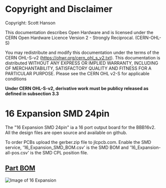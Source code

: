 # Copyright and Disclaimer
Copyright: Scott Hanson

This documentation describes Open Hardware and is licensed under the CERN Open Hardware Licence Version 2 - Strongly Reciprocal. (CERN-OHL-S)

You may redistribute and modify this documentation under the terms of the CERN OHL-S-v2 (https://ohwr.org/cern_ohl_s_v2.txt). This documentation is distributed WITHOUT ANY EXPRESS OR IMPLIED WARRANTY, INCLUDING OF MERCHANTABILITY, SATISFACTORY QUALITY AND FITNESS FOR A PARTICULAR PURPOSE. Please see the CERN OHL v2-S for applicable conditions

**Under CERN OHL-S-v2, derivative work must be publicy released as defined in subsection 3.3**

# 16 Expansion SMD 24pin

The "16 Expansion SMD 24pin" ia a 16 port output board for the BBB16v2.  All the design files are open source and available on github.

To order PCBs upload the gerber.zip file to jlcpcb.com. Enable the SMD service, '16_Expansion_SMD_BOM.csv' is the SMD BOM and '16_Expansion-all-pos.csv' is the SMD CPL position file.

## [Part BOM](https://github.com/computergeek1507/PB_16/raw/master/16_Expansion_SMD_24pin/16_Expansion_BOM.ods)

![Image of 16 Expansion](https://github.com/computergeek1507/PB_16/raw/master/16_Expansion_SMD_24pin/16_Expansion.png)
